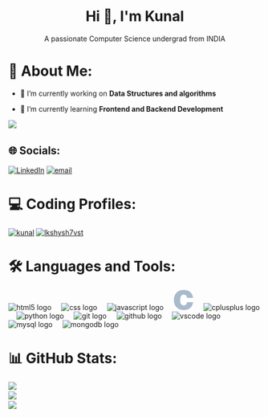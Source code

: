 <h1 align="center">Hi 👋, I'm Kunal </h1>
<p align="center">A passionate Computer Science undergrad from INDIA</p>

# 💫 About Me:

- 🔭 I’m currently working on **Data Structures and algorithms**

- 🌱 I’m currently learning **Frontend and Backend Development**

<div align="left">
  <img src="https://visitor-badge.laobi.icu/badge?page_id=KunalSeh.KunalSeh&"  />
</div>

## 🌐 Socials:
[![LinkedIn](https://img.shields.io/badge/LinkedIn-%230077B5.svg?logo=linkedin&logoColor=white)]([https://linkedin.com/in/jainlakshit](https://www.linkedin.com/in/kunal-sehrawat-866233256/)) [![email](https://img.shields.io/badge/Email-D14836?logo=gmail&logoColor=white)](mailto:kunalsehrawat4809@gmail.com) 

# 💻 Coding Profiles:
<p align="left">
<a href="https://leetcode.com/u/kunalsehrawat4809_/" target="blank"><img align="center" src="https://raw.githubusercontent.com/rahuldkjain/github-profile-readme-generator/master/src/images/icons/Social/leet-code.svg" alt="kunal" height="30" width="40" /></a>
<a href="https://www.geeksforgeeks.org/user/kunalsehrelef/" target="blank"><img align="center" src="https://raw.githubusercontent.com/rahuldkjain/github-profile-readme-generator/master/src/images/icons/Social/geeks-for-geeks.svg" alt="lkshysh7vst" height="30" width="40" /></a>
</p>

# 🛠️ Languages and Tools:

<div align="left">
  <img src="https://cdn.jsdelivr.net/gh/devicons/devicon/icons/html5/html5-original.svg" height="40" alt="html5 logo"  />
  <img width="12" />
  <img src="https://cdn.jsdelivr.net/gh/devicons/devicon/icons/css3/css3-original.svg" height="40" alt="css logo"  />
  <img width="12" />
  <img src="https://cdn.jsdelivr.net/gh/devicons/devicon/icons/javascript/javascript-original.svg" height="40" alt="javascript logo"  />
  <img width="12" />
  <img src="https://raw.githubusercontent.com/devicons/devicon/master/icons/c/c-original.svg"  height="40" alt="C"  />
  <img width="12" />
  <img src="https://cdn.jsdelivr.net/gh/devicons/devicon/icons/cplusplus/cplusplus-original.svg" height="40" alt="cplusplus logo"  />
  <img width="12" />
  <img src="https://cdn.jsdelivr.net/gh/devicons/devicon/icons/python/python-original.svg" height="40" alt="python logo"  />
  <img width="12" />
  <img src="https://cdn.jsdelivr.net/gh/devicons/devicon/icons/git/git-original.svg" height="40" alt="git logo"  />
  <img width="12" />
  <img src="https://cdn.jsdelivr.net/gh/devicons/devicon/icons/github/github-original.svg" height="40" alt="github logo"  />
  <img width="12" />
  <img src="https://cdn.jsdelivr.net/gh/devicons/devicon/icons/vscode/vscode-original.svg" height="40" alt="vscode logo"  />
  <img width="12" />
  <img src="https://cdn.jsdelivr.net/gh/devicons/devicon/icons/mysql/mysql-original.svg" height="40" alt="mysql logo"  />
  <img width="12" />
  <img src="https://cdn.jsdelivr.net/gh/devicons/devicon/icons/mongodb/mongodb-original.svg" height="40" alt="mongodb logo"  />
</div>



# 📊 GitHub Stats:
![](https://github-readme-stats.vercel.app/api?username=KunalSeh&theme=dark&hide_border=true&include_all_commits=false&count_private=false)<br/>
![](https://nirzak-streak-stats.vercel.app/?user=KunalSeh&theme=dark&hide_border=true)<br/>
![](https://github-readme-stats.vercel.app/api/top-langs/?username=KunalSeh&theme=dark&hide_border=true&include_all_commits=false&count_private=false&layout=compact)


<!-- Proudly created with GPRM ( https://gprm.itsvg.in ) -->

